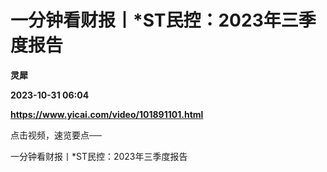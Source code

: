 # 一分钟看财报丨*ST民控：2023年三季度报告
**灵犀**

**2023-10-31 06:04**

**https://www.yicai.com/video/101891101.html**

点击视频，速览要点──

一分钟看财报丨\*ST民控：2023年三季度报告